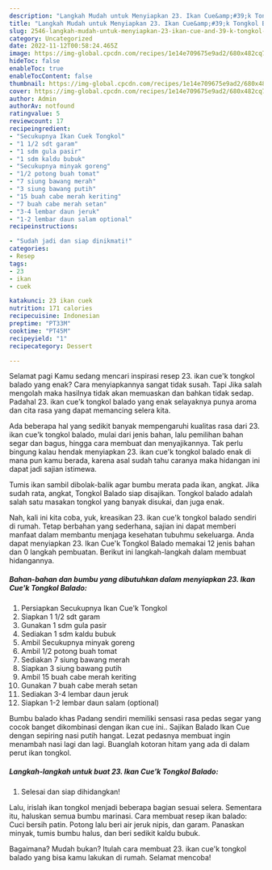 ```yaml
---
description: "Langkah Mudah untuk Menyiapkan 23. Ikan Cue&amp;#39;k Tongkol Balado Anti Gagal"
title: "Langkah Mudah untuk Menyiapkan 23. Ikan Cue&amp;#39;k Tongkol Balado Anti Gagal"
slug: 2546-langkah-mudah-untuk-menyiapkan-23-ikan-cue-and-39-k-tongkol-balado-anti-gagal
category: Uncategorized
date: 2022-11-12T00:58:24.465Z
image: https://img-global.cpcdn.com/recipes/1e14e709675e9ad2/680x482cq70/23-ikan-cuek-tongkol-balado-foto-resep-utama.jpg
hideToc: false
enableToc: true
enableTocContent: false
thumbnail: https://img-global.cpcdn.com/recipes/1e14e709675e9ad2/680x482cq70/23-ikan-cuek-tongkol-balado-foto-resep-utama.jpg
cover: https://img-global.cpcdn.com/recipes/1e14e709675e9ad2/680x482cq70/23-ikan-cuek-tongkol-balado-foto-resep-utama.jpg
author: Admin
authorAv: notfound
ratingvalue: 5
reviewcount: 17
recipeingredient:
- "Secukupnya Ikan Cuek Tongkol"
- "1 1/2 sdt garam"
- "1 sdm gula pasir"
- "1 sdm kaldu bubuk"
- "Secukupnya minyak goreng"
- "1/2 potong buah tomat"
- "7 siung bawang merah"
- "3 siung bawang putih"
- "15 buah cabe merah keriting"
- "7 buah cabe merah setan"
- "3-4 lembar daun jeruk"
- "1-2 lembar daun salam optional"
recipeinstructions:

- "Sudah jadi dan siap dinikmati!"
categories:
- Resep
tags:
- 23
- ikan
- cuek

katakunci: 23 ikan cuek 
nutrition: 171 calories
recipecuisine: Indonesian
preptime: "PT33M"
cooktime: "PT45M"
recipeyield: "1"
recipecategory: Dessert

---
```



Selamat pagi Kamu sedang mencari inspirasi resep 23. ikan cue&#39;k tongkol balado yang enak? Cara menyiapkannya sangat tidak susah. Tapi Jika salah mengolah maka hasilnya tidak akan memuaskan dan bahkan tidak sedap. Padahal 23. ikan cue&#39;k tongkol balado yang enak selayaknya punya aroma dan cita rasa yang dapat memancing selera kita.


Ada beberapa hal yang sedikit banyak mempengaruhi kualitas rasa dari 23. ikan cue&#39;k tongkol balado, mulai dari jenis bahan, lalu pemilihan bahan segar dan bagus, hingga cara membuat dan menyajikannya. Tak perlu bingung kalau hendak menyiapkan 23. ikan cue&#39;k tongkol balado enak di mana pun kamu berada, karena asal sudah tahu caranya maka hidangan ini dapat jadi sajian istimewa.

Tumis ikan sambil dibolak-balik agar bumbu merata pada ikan, angkat. Jika sudah rata, angkat, Tongkol Balado siap disajikan. Tongkol balado adalah salah satu masakan tongkol yang banyak disukai, dan juga enak.


Nah, kali ini kita coba, yuk, kreasikan 23. ikan cue&#39;k tongkol balado sendiri di rumah. Tetap berbahan yang sederhana, sajian ini dapat memberi manfaat dalam membantu menjaga kesehatan tubuhmu sekeluarga. Anda dapat menyiapkan 23. Ikan Cue&#39;k Tongkol Balado memakai 12 jenis bahan dan 0 langkah pembuatan. Berikut ini langkah-langkah dalam membuat hidangannya.

<!--inarticleads1-->

##### Bahan-bahan dan bumbu yang dibutuhkan dalam menyiapkan 23. Ikan Cue&#39;k Tongkol Balado:

1. Persiapkan Secukupnya Ikan Cue&#39;k Tongkol
1. Siapkan 1 1/2 sdt garam
1. Gunakan 1 sdm gula pasir
1. Sediakan 1 sdm kaldu bubuk
1. Ambil Secukupnya minyak goreng
1. Ambil 1/2 potong buah tomat
1. Sediakan 7 siung bawang merah
1. Siapkan 3 siung bawang putih
1. Ambil 15 buah cabe merah keriting
1. Gunakan 7 buah cabe merah setan
1. Sediakan 3-4 lembar daun jeruk
1. Siapkan 1-2 lembar daun salam (optional)


Bumbu balado khas Padang sendiri memiliki sensasi rasa pedas segar yang cocok banget dikombinasi dengan ikan cue ini.. Sajikan Balado Ikan Cue dengan sepiring nasi putih hangat. Lezat pedasnya membuat ingin menambah nasi lagi dan lagi. Buanglah kotoran hitam yang ada di dalam perut ikan tongkol. 

<!--inarticleads2-->

##### Langkah-langkah untuk buat 23. Ikan Cue&#39;k Tongkol Balado:


1. Selesai dan siap dihidangkan!

Lalu, irislah ikan tongkol menjadi beberapa bagian sesuai selera. Sementara itu, haluskan semua bumbu marinasi. Cara membuat resep ikan balado: Cuci bersih patin. Potong lalu beri air jeruk nipis, dan garam. Panaskan minyak, tumis bumbu halus, dan beri sedikit kaldu bubuk. 

Bagaimana? Mudah bukan? Itulah cara membuat 23. ikan cue&#39;k tongkol balado yang bisa kamu lakukan di rumah. Selamat mencoba!
